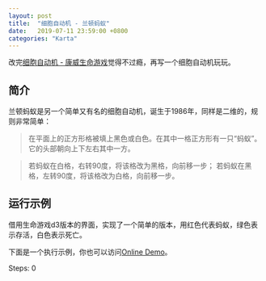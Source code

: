 ```yaml
---
layout: post
title:  "细胞自动机 - 兰顿蚂蚁"
date:   2019-07-11 23:59:00 +0800
categories: "Karta"
---
```


改完[细胞自动机 - 康威生命游戏](/karta/2019/07/11/game-of-life/)觉得不过瘾，再写一个细胞自动机玩玩。

## 简介

兰顿蚂蚁是另一个简单又有名的细胞自动机，诞生于1986年，同样是二维的，规则非常简单：

> 在平面上的正方形格被填上黑色或白色。在其中一格正方形有一只“蚂蚁”。它的头部朝向上下左右其中一方。

> 若蚂蚁在白格，右转90度，将该格改为黑格，向前移一步；
> 若蚂蚁在黑格，左转90度，将该格改为白格，向前移一步。

## 运行示例

借用生命游戏d3版本的界面，实现了一个简单的版本，用红色代表蚂蚁，绿色表示存活，白色表示死亡。

下面是一个执行示例，你也可以访问[Online Demo](/langtonant/index.html)。

<div>
  <style>
    svg {
      width: 100%;
    }
    circle[data="2"] {
      fill: red;
    }
    circle[data="1"] {
      fill: green;
    }
    circle[data="0"] {
      fill: white;
    }
  </style>
  <script src="//cdnjs.cloudflare.com/ajax/libs/lodash.js/4.13.1/lodash.min.js"></script>
  <script src="//cdnjs.cloudflare.com/ajax/libs/d3/4.1.1/d3.min.js"></script>
  <script src='/langtonant/index.d3.js'></script>
  <label>Steps: </label><span id="steps">0</span>
  <script>
    const board = new Board('#board')
    const steps = document.getElementById("steps")
    let stepCount = 0

    const rows = 40
    const cols = 80
    const delay = 500
    const game = new LangtonAnt(rows, cols, 0.0)

    game.initBoard()
    board.render(game.getLives())

    const handler = () => {
      game.nextRound()
      stepCount++
      board.render(game.getLives())
      steps.innerText = stepCount
      intervalEvt = setTimeout(handler, delay)
    }

    handler()
  </script>
</div>
